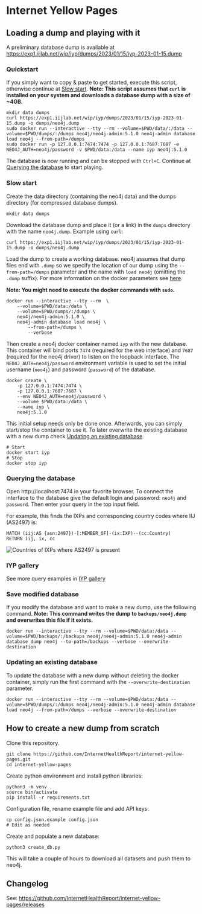 # Internet Yellow Pages


## Loading a dump and playing with it

A preliminary database dump is available at https://exp1.iijlab.net/wip/iyp/dumps/2023/01/15/iyp-2023-01-15.dump

### Quickstart

If you simply want to copy & paste to get started, execute this script, otherwise continue at [Slow
start](#slow-start). **Note: This script assumes that `curl` is installed on your system and
downloads a database dump with a size of ~4GB.**
```
mkdir data dumps
curl https://exp1.iijlab.net/wip/iyp/dumps/2023/01/15/iyp-2023-01-15.dump -o dumps/neo4j.dump
sudo docker run --interactive --tty --rm --volume=$PWD/data/:/data --volume=$PWD/dumps/:/dumps neo4j/neo4j-admin:5.1.0 neo4j-admin database load neo4j --from-path=/dumps
sudo docker run -p 127.0.0.1:7474:7474 -p 127.0.0.1:7687:7687 -e NEO4J_AUTH=neo4j/password -v $PWD/data:/data --name iyp neo4j:5.1.0
```
The database is now running and can be stopped with `Ctrl+C`. Continue at [Querying the
database](#querying-the-database) to start playing.

### Slow start

Create the data directory (containing the neo4j data) and the dumps directory (for compressed
database dumps).
```
mkdir data dumps
```
Download the database dump and place it (or a link) in the `dumps` directory with the name
`neo4j.dump`. Example using `curl`:
```
curl https://exp1.iijlab.net/wip/iyp/dumps/2023/01/15/iyp-2023-01-15.dump -o dumps/neo4j.dump
```
Load the dump to create a working database. neo4j assumes that dump files end with `.dump` so we
specify the location of our dump using the `--from-path=/dumps` parameter and the name with `load
neo4j` (omitting the `.dump` suffix). For more information on the docker parameters see
[here](https://docs.docker.com/engine/reference/commandline/run/).

**Note: You might need to execute the docker commands with `sudo`.**
```
docker run --interactive --tty --rm  \
    --volume=$PWD/data:/data \
    --volume=$PWD/dumps/:/dumps \
    neo4j/neo4j-admin:5.1.0 \
    neo4j-admin database load neo4j \
        --from-path=/dumps \
        --verbose
```
Then create a neo4j docker container named `iyp` with the new database. This container will bind
ports `7474` (required for the web interface) and `7687` (required for the neo4j driver) to listen
on the loopback interface. The `NEO4J_AUTH=neo4j/password` environment variable is used to set the
initial username (`neo4j`) and password (`password`) of the database.
```
docker create \
    -p 127.0.0.1:7474:7474 \
    -p 127.0.0.1:7687:7687 \
    --env NEO4J_AUTH=neo4j/password \
    --volume $PWD/data:/data \
    --name iyp \
    neo4j:5.1.0
```
This initial setup needs only be done once. Afterwards, you can simply start/stop the container to
use it. To later overwrite the existing database with a new dump check [Updating an existing
database](#updating-an-existing-database).
```
# Start
docker start iyp
# Stop
docker stop iyp
```

### Querying the database

Open http://localhost:7474 in your favorite browser. To connect the interface to the database give
the default login and password: `neo4j` and `password`.
Then enter your query in the top input field.

For example, this finds the IXPs and corresponding country codes where IIJ (AS2497) is:
```cypher
MATCH (iij:AS {asn:2497})-[:MEMBER_OF]-(ix:IXP)--(cc:Country)
RETURN iij, ix, cc
```
![Countries of IXPs where AS2497 is present](/documentation/assets/gallery/as2497ixpCountry.svg)

### IYP gallery

See more query examples in [IYP gallery](/documentation/gallery.md)

### Save modified database

If you modify the database and want to make a new dump, use the following command. **Note: This
command writes the dump to `backups/neo4j.dump` and overwrites this file if it exists.**
```
docker run --interactive --tty --rm --volume=$PWD/data:/data --volume=$PWD/backups/:/backups neo4j/neo4j-admin:5.1.0 neo4j-admin database dump neo4j --to-path=/backups --verbose --overwrite-destination
```

### Updating an existing database

To update the database with a new dump without deleting the docker container, simply run the
first command with the `--overwrite-destination` parameter.
```
docker run --interactive --tty --rm --volume=$PWD/data:/data --volume=$PWD/dumps/:/dumps neo4j/neo4j-admin:5.1.0 neo4j-admin database load neo4j --from-path=/dumps --verbose --overwrite-destination
```


## How to create a new dump from scratch

Clone this repository.
```
git clone https://github.com/InternetHealthReport/internet-yellow-pages.git
cd internet-yellow-pages
```

Create python environment and install python libraries:
```
python3 -m venv .
source bin/activate
pip install -r requirements.txt
```

Configuration file, rename example file and add API keys:
```
cp config.json.example config.json
# Edit as needed
```

Create and populate a new database:
```
python3 create_db.py
```
This will take a couple of hours to download all datasets and push them to neo4j.

## Changelog

See: https://github.com/InternetHealthReport/internet-yellow-pages/releases

